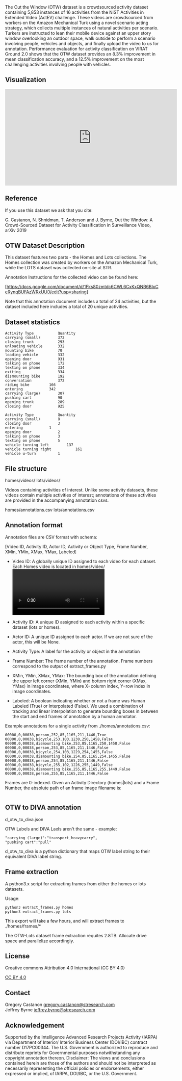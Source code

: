 The Out the Window (OTW) dataset is a crowdsourced activity dataset containing 5,853 instances of 16 activities from the NIST Activities in Extended Video (ActEV) challenge.  These videos are crowdsourced from workers on the Amazon Mechanical Turk using a novel scenario acting strategy, which collects multiple instances of natural activities per scenario.  Turkers are instructed to lean their mobile device against an upper story window overlooking an outdoor space, walk outside to perform a scenario involving people, vehicles and objects, and finally upload the video to us for annotation.  Performance evaluation for activity classification on VIRAT Ground 2.0 shows that the OTW dataset provides an 8.3% improvement in mean classification accuracy, and a 12.5% improvement on the most challenging activities involving people with vehicles. 

## Visualization

<iframe width="560" height="315" src="https://www.youtube.com/embed/PB_FejlIlhc" frameborder="0" allow="accelerometer; autoplay; encrypted-media; gyroscope; picture-in-picture" allowfullscreen></iframe>

## Reference

If you use this dataset we ask that you cite:

G. Castanon, N. Shnidman, T. Anderson and J. Byrne, Out the Window: A Crowd-Sourced Dataset for Activity Classification in Surveillance Video, arXiv 2019


## OTW Dataset Description

This dataset features two parts - the Homes and Lots collections.  The Homes collection was created by workers on the Amazon Mechanical Turk, while the LOTS dataset was collected on-site at STR.

Annotation Instructions for the collected video can be found here:  

[https://docs.google.com/document/d/1Fks80zmtdc6CWL6CxKxQNB6BIoCeRynqBUFAzWRxUU0/edit?usp=sharing]

Note that this annotation document includes a total of 24 activities, but the dataset included here includes a total of 20 unique activities.

## Dataset statistics

```OTW-Homes:
Activity Type			Quantity
carrying (small)		372
closing trunk			293
unloading vehicle		332
mounting bike			70
loading vehicle			332
opening door			931
talking on phone		172
texting on phone		334
exiting			        334
dismounting bike		192
conversation			372
riding bike			166
entering			342
carrying (large)		307
pushing cart			90
opening trunk			289
closing door			925
```

```OTW-Lots:
Activity Type			Quantity
carrying (small)		8
closing door 			3
entering 			1
opening door			2
talking on phone		3
texting on phone		5
vehicle turning left    	137
vehicle turning right	        161
vehicle u-turn			1
```

## File structure

homes/videos/
lots/videos/

Videos containing activities of interest.  Unlike some activity datasets, these videos contain multiple activities of interest; annotations of these activities are provided in the accompanying annotation csvs.

homes/annotations.csv
lots/annotations.csv

## Annotation format

Annotation files are CSV format with schema:

[Video ID, Activity ID, Actor ID, Activity or Object Type, Frame Number, XMin, YMin, XMax, YMax, Labeled]

* Video ID: A globally unique ID assigned to each video for each dataset.   Each Homes video is located in homes/video/<Video ID>.mp4.  
Each Lots video is located in lots/video/<Video ID>.mp4

* Activity ID:
A unique ID assigned to each activity within a specific dataset (lots or homes).

* Actor ID: 
A unique ID assigned to each actor.  If we are not sure of the actor, this will be None.  

* Activity Type:
A label for the activity or object in the annotation

* Frame Number:
The frame number of the annotation.  Frame numbers correspond to the output of extract_frames.py

* XMin, YMin, XMax, YMax: 
The bounding box of the annotation defining the upper left corner (XMin, YMin) and bottom right corner (XMax, YMax) in image coordinates, where X=column index, Y=row index in image coordinates.

* Labeled: 
A boolean indicating whether or not a frame was Human Labeled (True) or Interpolated (False).  We used a combination of tracking and linear interpolation to generate bounding boxes in between the start and end frames of annotation by a human annotator.

Example annotations for a single activity from ./homes/annotations.csv:

```00000,0,00038,dismounting bike,252,82,1165,255,1586,True
00000,0,00038,person,252,85,1165,211,1446,True
00000,0,00038,bicycle,253,103,1230,250,1458,False
00000,0,00038,dismounting bike,253,85,1165,250,1458,False
00000,0,00038,person,253,85,1165,211,1446,False
00000,0,00038,bicycle,254,103,1229,254,1455,False
00000,0,00038,dismounting bike,254,85,1165,254,1455,False
00000,0,00038,person,254,85,1165,211,1446,False
00000,0,00038,bicycle,255,102,1226,255,1449,False
00000,0,00038,dismounting bike,255,85,1165,255,1449,False
00000,0,00038,person,255,85,1165,211,1446,False
```

Frames are 0-indexed.  Given an Activity Directory (homes|lots) and a Frame Number, the absolute path of an frame image filename is:

```img_file_name = os.path.join('.', 'homes', '%08d.jpg' % framenum)
```

## OTW to DIVA annotation

d_otw_to_diva.json

OTW Labels and DIVA Laels aren't the same - example:
```OTW : DIVA
"carrying (large)":"transport_heavycarry",
"pushing cart":"pull"
```

d_otw_to_diva is a python dictionary that maps OTW label string to their equivalent DIVA label string.


## Frame extraction

A python3.x script for extracting frames from either the homes or lots datasets.

Usage:  

```pip3 install imageio imageio-ffmpeg
python3 extract_frames.py homes 
python3 extract_frames.py lots
```

This export will take a few hours, and will extract frames to ./homes/frames/*

The OTW-Lots dataset frame extraction requites 2.8TB.  Allocate drive space and parallelize accordingly.

## License

Creative commons Attribution 4.0 International (CC BY 4.0)

[CC BY 4.0](https://creativecommons.org/licenses/by/4.0/)

## Contact

Gregory Castanon <gregory.castanon@stresearch.com>  
Jeffrey Byrne <jeffrey.byrne@stresearch.com>  

## Acknowledgement

Supported by the Intelligence Advanced Research Projects Activity (IARPA) via Department of Interior/ Interior Business Center (DOI/IBC) contract number D17PC00344. The U.S. Government is authorized to reproduce and distribute reprints for Governmental purposes notwithstanding any copyright annotation thereon. Disclaimer: The views and conclusions contained herein are those of the authors and should not be interpreted as necessarily representing the official policies or endorsements, either expressed or implied, of IARPA, DOI/IBC, or the U.S. Government.
